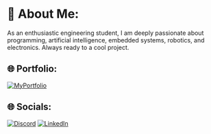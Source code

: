 # 💫 About Me:
As an enthusiastic engineering student, I am deeply passionate about programming, artificial intelligence, embedded systems, robotics, and electronics.
Always ready to a cool project.

## 🌐 Portfolio:
[![MyPortfolio](https://img.shields.io/badge/My%20Portfolio-8A2BE2)](https://uziportfolio-amber.vercel.app)


## 🌐 Socials:
[![Discord](https://img.shields.io/badge/Discord-%237289DA.svg?logo=discord&logoColor=white)](https://discord.gg/apocalypse8855) [![LinkedIn](https://img.shields.io/badge/LinkedIn-%230077B5.svg?logo=linkedin&logoColor=white)](https://www.linkedin.com/in/rayen-belfayez-2927a0202/) 




<!-- Proudly created with GPRM ( https://gprm.itsvg.in ) -->
